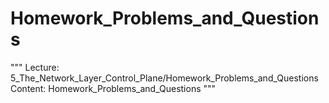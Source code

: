 # Homework_Problems_and_Questions

"""
Lecture: 5_The_Network_Layer_Control_Plane/Homework_Problems_and_Questions
Content: Homework_Problems_and_Questions
"""

